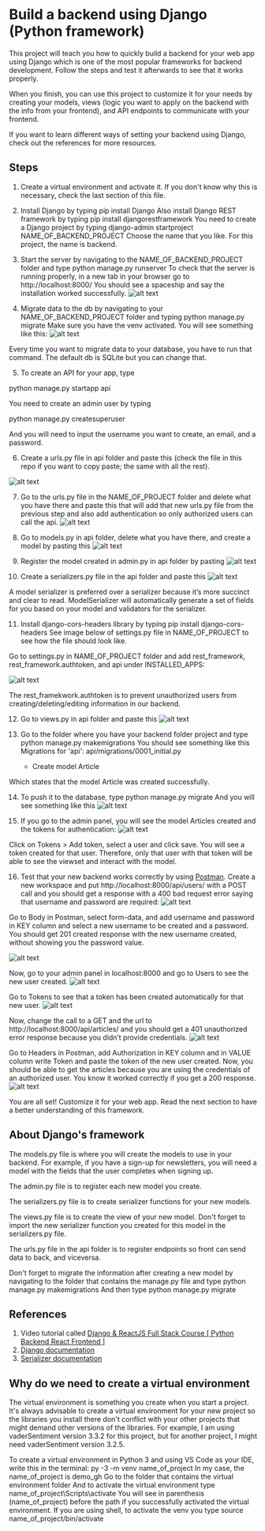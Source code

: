 # Build a backend using Django (Python framework)

This project will teach you how to quickly build a backend for your web app using Django which is one of the most popular frameworks for backend development. Follow the steps and test it afterwards to see that it works properly. 

When you finish, you can use this project to customize it for your needs by creating your models, views (logic you want to apply on the backend with the info from your frontend), and API endpoints to communicate with your frontend.

If you want to learn different ways of setting your backend using Django, check out the references for more resources.

## Steps

1) Create a virtual environment and activate it. If you don't know why this is necessary, check the last section of this file.

2) Install Django by typing
pip install Django
Also install Django REST framework by typing
pip install djangorestframework
You need to create a Django project by typing
django-admin startproject NAME_OF_BACKEND_PROJECT
Choose the name that you like. For this project, the name is backend.
 
3) Start the server by navigating to the NAME_OF_BACKEND_PROJECT folder and type
python manage.py runserver
To check that the server is running properly, in a new tab in your browser go to
http://localhost:8000/
You should see a spaceship and say the installation worked successfully.
![alt text](images/Installation_ok.PNG)
 
4) Migrate data to the db by navigating to your NAME_OF_BACKEND_PROJECT folder and typing
python manage.py migrate
Make sure you have the venv activated. You will see something like this:
![alt text](images/migrate_first_one.PNG)

Every time you want to migrate data to your database, you have to run that command.
The default db is SQLite but you can change that.

5) To create an API for your app, type

python manage.py startapp api

You need to create an admin user by typing

python manage.py createsuperuser

And you will need to input the username you want to create, an email, and a password.

6) Create a urls.py file in api folder and paste this (check the file in this repo if you want to copy paste; the same with all the rest).

![alt text](images/urls_in_api.PNG)

7) Go to the urls.py file in the NAME_OF_PROJECT folder and delete what you have there and paste this that will add that new urls.py file from the previous step and also add authentication so only authorized users can call the api.
![alt text](images/urls_in_project.PNG)

8) Go to models.py in api folder, delete what you have there, and create a model by pasting this
![alt text](images/models.PNG)

9) Register the model created in admin.py in api folder by pasting
![alt text](images/admin.PNG)

10) Create a serializers.py file in the api folder and paste this
![alt text](images/serializers.PNG)

A model serializer is preferred over a serializer because it’s more succinct and clear to read. ModelSerializer will automatically generate a set of fields for you based on your model and validators for the serializer.

11) Install django-cors-headers library by typing
pip install django-cors-headers
See image below of settings.py file in NAME_OF_PROJECT to see how the file should look like.

Go to settings.py in NAME_OF_PROJECT folder and add rest_framework, rest_framework.authtoken, and api under INSTALLED_APPS:

![alt text](images/installed_apps.PNG)

The rest_framekwork.authtoken is to prevent unauthorized users from creating/deleting/editing information in our backend.

12) Go to views.py in api folder and paste this
![alt text](images/views.PNG)

13) Go to the folder where you have your backend folder project and type 
python manage.py makemigrations
You should see something like this
Migrations for 'api':
  api/migrations/0001_initial.py
    - Create model Article

Which states that the model Article was created successfully. 

14) To push it to the database, type
python manage.py migrate
And you will see something like this
![alt text](images/migrate.PNG)

15) If you go to the admin panel, you will see the model Articles created and the tokens for authentication:
![alt text](images/admin_panel.PNG)

Click on Tokens > Add token, select a user and click save. You will see a token created for that user. Therefore, only that user with that token will be able to see the viewset and interact with the model. 

16) Test that your new backend works correctly by using [Postman](https://www.postman.com/). 
Create a new workspace and put http://localhost:8000/api/users/ with a POST call and you should get a response with a 400 bad request error saying that username and password are required:
![alt text](images/bad_request.PNG)

Go to Body in Postman, select form-data, and add username and password in KEY column and select a new username to be created and a password. You should get 201 created response with the new username created, without showing you the password value.

![alt text](images/201_response.PNG)

Now, go to your admin panel in localhost:8000 and go to Users to see the new user created.
![alt text](images/user_created.PNG)

Go to Tokens to see that a token has been created automatically for that new user.
![alt text](images/token_created.PNG)

Now, change the call to a GET and the url to http://localhost:8000/api/articles/ and you should get a 401 unauthorized error response because you didn’t provide credentials.
![alt text](images/401_unauthorized.PNG)

Go to Headers in Postman, add Authorization in KEY column and in VALUE column write Token and paste the token of the new user created. Now, you should be able to get the articles because you are using the credentials of an authorized user. You know it worked correctly if you get a 200 response.
![alt text](images/200_response.PNG)

You are all set! Customize it for your web app. Read the next section to have a better understanding of this framework.

## About Django's framework

The models.py file is where you will create the models to use in your backend. For example, if you have a sign-up for newsletters, you will need a model with the fields that the user completes when signing up. 

The admin.py file is to register each new model you create.

The serializers.py file is to create serializer functions for your new models.

The views.py file is to create the view of your new model. Don't forget to import the new serializer function you created for this model in the serializers.py file.

The urls.py file in the api folder is to register endpoints so front can send data to back, and viceversa. 

Don't forget to migrate the information after creating a new model by navigating to the folder that contains the manage.py file and type
python manage.py makemigrations
And then type
python manage.py migrate

## References

1) Video tutorial called [Django & ReactJS Full Stack Course [ Python Backend React Frontend ]](https://www.youtube.com/watch?v=VBqJ0-imSMU)
2) [Django documentation](https://docs.djangoproject.com/en/3.2/)
3) [Serializer documentation](https://www.django-rest-framework.org/tutorial/1-serialization/)

## Why do we need to create a virtual environment

The virtual environment is something you create when you start a project. It's always advisable to create a virtual environment for your new project so the libraries you install there don't conflict with your other projects that might demand other versions of the libraries. For example, I am using vaderSentiment version 3.3.2 for this project, but for another project, I might need vaderSentiment version 3.2.5.

To create a virtual environment in Python 3 and using VS Code as your IDE, write this in the terminal:
py -3 -m venv name_of_project
In my case, the name_of_project is demo_gh
Go to the folder that contains the virtual environment folder
And to activate the virtual environment type
name_of_project\Scripts\activate
You will see in parenthesis (name_of_project) before the path if you successfully activated the virtual environment.
If you are using shell, to activate the venv you type source name_of_project/bin/activate